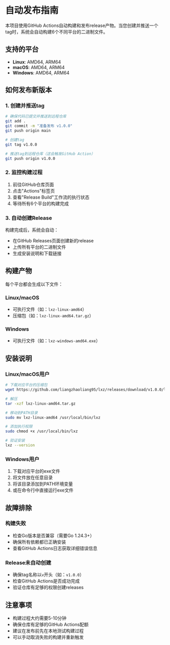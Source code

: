 # 自动发布指南

本项目使用GitHub Actions自动构建和发布release产物。当您创建并推送一个tag时，系统会自动构建6个不同平台的二进制文件。

## 支持的平台

- **Linux**: AMD64, ARM64
- **macOS**: AMD64, ARM64  
- **Windows**: AMD64, ARM64

## 如何发布新版本

### 1. 创建并推送tag

```bash
# 确保代码已提交并推送到远程仓库
git add .
git commit -m "准备发布 v1.0.0"
git push origin main

# 创建tag
git tag v1.0.0

# 推送tag到远程仓库（这会触发GitHub Action）
git push origin v1.0.0
```

### 2. 监控构建过程

1. 前往GitHub仓库页面
2. 点击"Actions"标签页
3. 查看"Release Build"工作流的执行状态
4. 等待所有6个平台的构建完成

### 3. 自动创建Release

构建完成后，系统会自动：
- 在GitHub Releases页面创建新的release
- 上传所有平台的二进制文件
- 生成安装说明和下载链接

## 构建产物

每个平台都会生成以下文件：

### Linux/macOS
- 可执行文件（如：`lxz-linux-amd64`）
- 压缩包（如：`lxz-linux-amd64.tar.gz`）

### Windows
- 可执行文件（如：`lxz-windows-amd64.exe`）

## 安装说明

### Linux/macOS用户

```bash
# 下载对应平台的压缩包
wget https://github.com/liangzhaoliang95/lxz/releases/download/v1.0.0/lxz-linux-amd64.tar.gz

# 解压
tar -xzf lxz-linux-amd64.tar.gz

# 移动到PATH目录
sudo mv lxz-linux-amd64 /usr/local/bin/lxz

# 添加执行权限
sudo chmod +x /usr/local/bin/lxz

# 验证安装
lxz --version
```

### Windows用户

1. 下载对应平台的exe文件
2. 将文件放在任意目录
3. 将该目录添加到PATH环境变量
4. 或在命令行中直接运行exe文件

## 故障排除

### 构建失败
- 检查Go版本是否兼容（需要Go 1.24.3+）
- 确保所有依赖都已正确安装
- 查看GitHub Actions日志获取详细错误信息

### Release未自动创建
- 确保tag名称以`v`开头（如：`v1.0.0`）
- 检查GitHub Actions是否成功完成
- 验证仓库有足够的权限创建releases

## 注意事项

- 构建过程大约需要5-10分钟
- 确保仓库有足够的GitHub Actions配额
- 建议在发布前先在本地测试构建过程
- 可以手动取消失败的构建并重新触发
